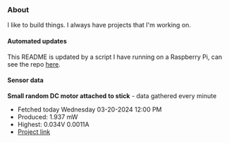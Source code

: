 ### About
I like to build things. I always have projects that I'm working on.

#### Automated updates
This README is updated by a script I have running on a Raspberry Pi, can see the repo [here](https://github.com/jdc-cunningham/raspi-git-repo-updater).

#### Sensor data


**Small random DC motor attached to stick** - data gathered every minute
- Fetched today Wednesday 03-20-2024 12:00 PM
- Produced: 1.937 mW
- Highest: 0.034V 0.0011A
- [Project link](https://github.com/jdc-cunningham/turbine-raspi)